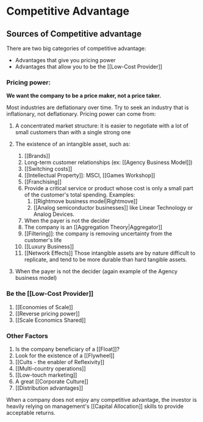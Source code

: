 # Competitive Advantage


## Sources of Competitive advantage

There are two big categories of competitive advantage:
- Advantages that give you pricing power
- Advantages that allow you to be the [[Low-Cost Provider]]

### Pricing power: 
**We want the company to be a price maker, not a price taker.**

Most industries are deflationary over time. Try to seek an industry that is inflationary, not deflationary. 
Pricing power can come from:
1. A concentrated market structure: it is easier to negotiate with a lot of small customers than with a single strong one
2. The existence of an intangible asset, such as:
	1. [[Brands]]
	2. Long-term customer relationships (ex: [[Agency Business Model]])
	3.  [[Switching costs]]
	4.  [[Intellectual Property]]: MSCI, [[Games Workshop]]
	5.  [[Franchising]]
	6.  Provide a critical service or product whose cost is only a small part of the customer's total spending. Examples:
		1. [[Rightmove business model|Rightmove]]
		2. [[Analog semiconductor businesses]] like Linear Technology or Analog Devices.
	7. When the payer is not the decider
	8. The company is an [[Aggregation Theory|Aggregator]]
	9. [[Filtering]]: the company is removing uncertainty from the customer's life
	10. [[Luxury Business]]
	11. [[Network Effects]]
		Those intangible assets are by nature difficult to replicate, and tend to be more durable than hard tangible assets.
		
3. When the payer is not the decider (again example of the Agency business model)


### Be the [[Low-Cost Provider]]
1. [[Economies of Scale]]
2. [[Reverse pricing power]]
3. [[Scale Economics Shared]]



### Other Factors
1.  Is the company beneficiary of a [[Float]]?
2.  Look for the existence of a [[Flywheel]]
3.  [[Cults - the enabler of Reflexivity]]
4.  [[Multi-country operations]]
5.   [[Low-touch marketing]]
6.  A great [[Corporate Culture]]
7.  [[Distribution advantages]]


When a company does not enjoy any competitive advantage, the investor is heavily relying on management's [[Capital Allocation]] skills to provide acceptable returns.
		


